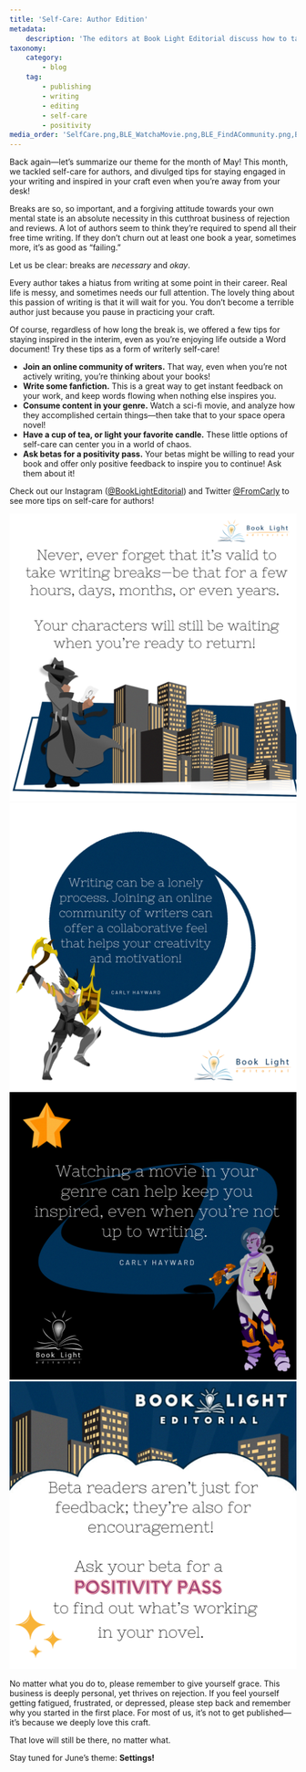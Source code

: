 ```yaml
---
title: 'Self-Care: Author Edition'
metadata:
    description: 'The editors at Book Light Editorial discuss how to take care of yourself while writing and how to refill your creative well.'
taxonomy:
    category:
        - blog
    tag:
        - publishing
        - writing
        - editing
        - self-care
        - positivity
media_order: 'SelfCare.png,BLE_WatchaMovie.png,BLE_FindACommunity.png,BLE_WritingBreaks.png,BLE_PositivityPass.png'
---
```


Back again—let’s summarize our theme for the month of May! This month, we tackled self-care for authors, and divulged tips for staying engaged in your writing and inspired in your craft even when you’re away from your desk! 

Breaks are so, so important, and a forgiving attitude towards your own mental state is an absolute necessity in this cutthroat business of rejection and reviews. A lot of authors seem to think they’re required to spend all their free time writing. If they don’t churn out at least one book a year, sometimes more, it’s as good as “failing.” 

Let us be clear: breaks are _necessary_ and _okay_. 

Every author takes a hiatus from writing at some point in their career. Real life is messy, and sometimes needs our full attention. The lovely thing about this passion of writing is that it will wait for you. You don’t become a terrible author just because you pause in practicing your craft. 

Of course, regardless of how long the break is, we offered a few tips for staying inspired in the interim, even as you’re enjoying life outside a Word document! Try these tips as a form of writerly self-care!

* **Join an online community of writers.** That way, even when you’re not actively writing, you’re thinking about your books!
* **Write some fanfiction.** This is a great way to get instant feedback on your work, and keep words flowing when nothing else inspires you.
* **Consume content in your genre.** Watch a sci-fi movie, and analyze how they accomplished certain things—then take that to your space opera novel!
* **Have a cup of tea, or light your favorite candle.** These little options of self-care can center you in a world of chaos. 
* **Ask betas for a positivity pass.** Your betas might be willing to read your book and offer only positive feedback to inspire you to continue! Ask them about it!

Check out our Instagram ([@BookLightEditorial](https://www.instagram.com/booklighteditorial?target=_blank)) and Twitter [@FromCarly](https://twitter.com/FromCarly?target=_blank) to see more tips on self-care for authors!

!["Never, ever forget that it’s valid to take writing breaks—be that for a few hours, days, months, or even years. Your characters will still be waiting when you’re ready to return!"](BLE_WritingBreaks.png?cropResize=350,350)
!["Writing is inherently a lonely process. Joining an online community of writers can offer a collaborative feel that only helps your creativity and motivation!"](BLE_FindACommunity.png?cropResize=350,350)
!["Watching a movie in your genre can help keep you inspired, even when you’re not up to writing."](BLE_WatchaMovie.png?cropResize=350,350)
!["Beta readers aren’t just for feedback; they’re also for encouragement! Ask your beta for a positivity pass to find out what’s working in your novel."](BLE_PositivityPass.png?cropResize=350,350)

No matter what you do to, please remember to give yourself grace. This business is deeply personal, yet thrives on rejection. If you feel yourself getting fatigued, frustrated, or depressed, please step back and remember why you started in the first place. For most of us, it’s not to get published—it’s because we deeply love this craft. 

That love will still be there, no matter what. 

Stay tuned for June’s theme: **Settings!**